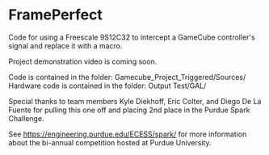 # FramePerfect
Code for using a Freescale 9S12C32 to intercept a GameCube controller's signal and replace it with a macro.

Project demonstration video is coming soon.

Code is contained in the folder: Gamecube_Project_Triggered/Sources/
Hardware code is contained in the folder: Output Test/GAL/ 

Special thanks to team members Kyle Diekhoff, Eric Colter, and Diego De La Fuente for pulling this one off and placing 2nd place in the Purdue Spark Challenge.

See https://engineering.purdue.edu/ECESS/spark/ for more information about the bi-annual competition hosted at Purdue University.
